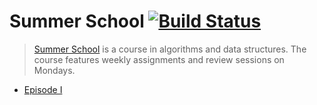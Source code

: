 # Summer School [![Build Status](https://travis-ci.org/thibaudcolas/summerschool.svg?branch=master)](https://travis-ci.org/thibaudcolas/summerschool)

> [Summer School](https://www.meetup.com/WellingtonRuby/events/235117090/) is a course in algorithms and data structures. The course features weekly assignments and review sessions on Mondays.

- [Episode I](https://infraruby.com/school/I)
